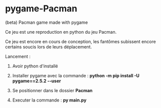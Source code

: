 # pygame-Pacman
(beta) Pacman game made with pygame

Ce jeu est une reproduction en python du jeu Pacman.

Ce jeu est encore en cours de conception, les fantômes subissent encore certains soucis lors de leurs déplacement.

Lancement : 
1. Avoir python d'installé

2. Installer pygame avec la commande : **python -m pip install -U pygame==2.5.2 --user**

3. Se positionner dans le dossier **Pacman**

4. Executer la commande : **py main.py**
